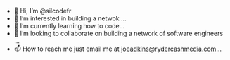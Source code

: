 - 👋 Hi, I’m @silcodefr
- 👀 I’m interested in building a netwok ...
- 🌱 I’m currently learning how to code...
- 💞️ I’m looking to collaborate on building a network of software engineers ...
- 📫 How to reach me just email me at joeadkins@rydercashmedia.com...

<!---
silcodefr/silcodefr is a ✨ special ✨ repository because its `README.md` (this file) appears on your GitHub profile.
You can click the Preview link to take a look at your changes.
--->
